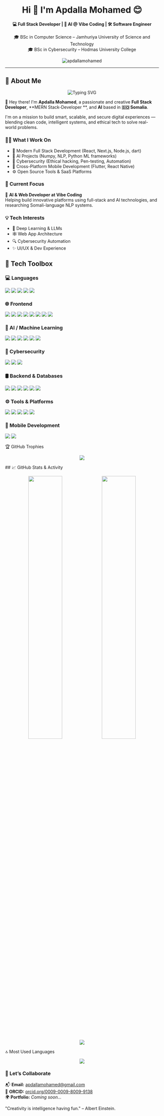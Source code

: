 <h1 align="center">Hi 👋 I'm Apdalla Mohamed 😊</h1>

<h4 align="center">💻 Full Stack Developer | 🤖 AI  @ Vibe Coding | 🛠️ Software Engineer</h4>
<p align="center">
🎓 BSc in Computer Science – Jamhuriya University of Science and Technology <br>
🎓 BSc in Cybersecurity – Hodmas University College
</p>

<p align="center">
  <img src="https://komarev.com/ghpvc/?username=apdallamohamed&label=Profile%20views&color=0e75b6&style=flat" alt="apdallamohamed" />
</p>

---

## 🌟 About Me

<div align="center">
  <img src="https://readme-typing-svg.demolab.com?font=Fira+Code&duration=4000&pause=1000&center=true&width=435&lines=Full+Stack+Developer;MERN+Stack+Developer+%7C+AI+%40+Vibe+Coding;Lifelong+Learner+%7C+Problem+Solver+%7C+Open+Source+Lover" alt="Typing SVG" />
</div>

👋 Hey there! I'm **Apdalla Mohamed**, a passionate and creative **Full Stack Developer**, **MERN Stack-Developer **, and **AI** based in **🇸🇴 Somalia**.

I'm on a mission to build smart, scalable, and secure digital experiences — blending clean code, intelligent systems, and ethical tech to solve real-world problems.

### 👨‍💻 What I Work On

- 🚀 Modern Full Stack Development (React, Next.js, Node.js, dart)
- 🤖 AI Projects (Numpy, NLP, Python ML frameworks)
- 🔐 Cybersecurity (Ethical hacking, Pen-testing, Automation)
- 📱 Cross-Platform Mobile Development (Flutter, React Native)
- ⚙️ Open Source Tools & SaaS Platforms

### 💼 Current Focus

🔬 **AI & Web Developer at Vibe Coding**  
Helping build innovative platforms using full-stack and AI technologies, and researching Somali-language NLP systems.

### 💡 Tech Interests

- 🧠 Deep Learning & LLMs  
- 🕸️ Web App Architecture  
- 🔍 Cybersecurity Automation  
- ✨ UI/UX & Dev Experience  


## 🧰 Tech Toolbox

### 💻 Languages
<p>
  <img src="https://img.shields.io/badge/Python-3776AB?style=for-the-badge&logo=python&logoColor=white" />
  <img src="https://img.shields.io/badge/JavaScript-F7DF1E?style=for-the-badge&logo=javascript&logoColor=black" />
  <img src="https://img.shields.io/badge/Java-007396?style=for-the-badge&logo=java&logoColor=white" />
  <img src="https://img.shields.io/badge/PHP-777BB4?style=for-the-badge&logo=php&logoColor=white" />
  <img src="https://img.shields.io/badge/Dart-0175C2?style=for-the-badge&logo=dart&logoColor=white" />
</p>

### 🌐 Frontend
<p>
  <img src="https://img.shields.io/badge/React-61DAFB?style=for-the-badge&logo=react&logoColor=black" />
  <img src="https://img.shields.io/badge/Next.js-000000?style=for-the-badge&logo=next.js&logoColor=white" />
  <img src="https://img.shields.io/badge/HTML5-E34F26?style=for-the-badge&logo=html5&logoColor=white" />
  <img src="https://img.shields.io/badge/CSS3-1572B6?style=for-the-badge&logo=css3&logoColor=white" />
  <img src="https://img.shields.io/badge/Tailwind-06B6D4?style=for-the-badge&logo=tailwind-css&logoColor=white" />
  <img src="https://img.shields.io/badge/Bootstrap-7952B3?style=for-the-badge&logo=bootstrap&logoColor=white" />
  <img src="https://img.shields.io/badge/shadcn/ui-000000?style=for-the-badge&logo=vercel&logoColor=white" />
  <img src="https://img.shields.io/badge/MUI-007FFF?style=for-the-badge&logo=mui&logoColor=white" />
</p>

### 🧠 AI / Machine Learning
<p>
  <img src="https://img.shields.io/badge/Pandas-150458?style=for-the-badge&logo=pandas&logoColor=white" />
  <img src="https://img.shields.io/badge/NumPy-013243?style=for-the-badge&logo=numpy&logoColor=white" />
  <img src="https://img.shields.io/badge/Matplotlib-11557C?style=for-the-badge&logo=matplotlib&logoColor=white" />
  <img src="https://img.shields.io/badge/TensorFlow-FF6F00?style=for-the-badge&logo=tensorflow&logoColor=white" />
  <img src="https://img.shields.io/badge/PyTorch-EE4C2C?style=for-the-badge&logo=pytorch&logoColor=white" />
  <img src="https://img.shields.io/badge/Transformers-FFD21F?style=for-the-badge&logo=huggingface&logoColor=black" />
</p>

### 🔐 Cybersecurity
<p>
  <img src="https://img.shields.io/badge/Kali_Linux-557C94?style=for-the-badge&logo=kalilinux&logoColor=white" />
  <img src="https://img.shields.io/badge/Metasploit-000000?style=for-the-badge&logo=metasploit&logoColor=white" />
  <img src="https://img.shields.io/badge/Wireshark-1679A7?style=for-the-badge&logo=wireshark&logoColor=white" />
</p>

### 🛢️ Backend & Databases
<p>
  <img src="https://img.shields.io/badge/Node.js-339933?style=for-the-badge&logo=nodedotjs&logoColor=white" />
  <img src="https://img.shields.io/badge/Express.js-000000?style=for-the-badge&logo=express&logoColor=white" />
  <img src="https://img.shields.io/badge/Django-092E20?style=for-the-badge&logo=django&logoColor=white" />
  <img src="https://img.shields.io/badge/Flask-000000?style=for-the-badge&logo=flask&logoColor=white" />
  <img src="https://img.shields.io/badge/MySQL-4479A1?style=for-the-badge&logo=mysql&logoColor=white" />
  <img src="https://img.shields.io/badge/MongoDB-47A248?style=for-the-badge&logo=mongodb&logoColor=white" />
</p>

### ⚙️ Tools & Platforms
<p>
  <img src="https://img.shields.io/badge/Git-F05032?style=for-the-badge&logo=git&logoColor=white" />
  <img src="https://img.shields.io/badge/GitHub-181717?style=for-the-badge&logo=github&logoColor=white" />
  <img src="https://img.shields.io/badge/VS Code-007ACC?style=for-the-badge&logo=visual-studio-code&logoColor=white" />
  <img src="https://img.shields.io/badge/Postman-FF6C37?style=for-the-badge&logo=postman&logoColor=white" />
  <img src="https://img.shields.io/badge/Docker-2496ED?style=for-the-badge&logo=docker&logoColor=white" />
</p>

### 📱 Mobile Development
<p>
  <img src="https://img.shields.io/badge/Flutter-02569B?style=for-the-badge&logo=flutter&logoColor=white" />
  <img src="https://img.shields.io/badge/React_Native-20232A?style=for-the-badge&logo=react&logoColor=61DAFB" />
</p>




🏆 GitHub Trophies
<p align="center"> <img src="https://github-profile-trophy.vercel.app/?username=apdallamohamed&theme=algolia&no-frame=true&no-bg=true&margin-w=10" /> </p>
## 📈 GitHub Stats & Activity

<p align="center">
  <img src="https://github-readme-stats.vercel.app/api?username=apdallamohamed&show_icons=true&theme=tokyonight" width="47%" />
  <img src="https://github-readme-streak-stats.herokuapp.com/?user=apdallamohamed&theme=tokyonight" width="47%" />
</p>

<p align="center">
  <img src="https://github-readme-activity-graph.cyclic.app/graph?username=apdallamohamed&theme=tokyo-night" />
</p>


🔝 Most Used Languages
<p align="center"> <img src="https://github-readme-stats.vercel.app/api/top-langs/?username=apdallamohamed&layout=compact&theme=default&bg_color=FFFFFF00" /> </p>


### 🤝 Let’s Collaborate
<p> 📬 <strong>Email:</strong> <a href="mailto:apdallamohamed@gmail.com">apdallamohamed@gmail.com</a><br> 🔗 <strong>ORCID:</strong> <a href="https://orcid.org/0009-0009-8009-9138" target="_blank">orcid.org/0009-0009-8009-9138</a><br> 🌍 <strong>Portfolio:</strong> <i>Coming soon...</i> </p>



"Creativity is intelligence having fun." – Albert Einstein.
